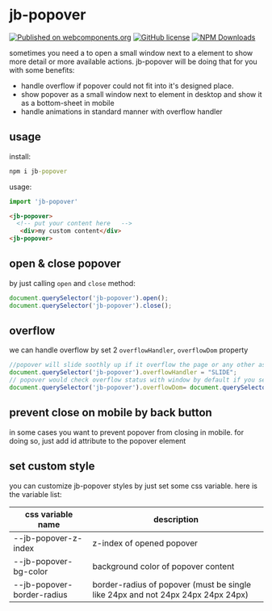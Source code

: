 # jb-popover

[![Published on webcomponents.org](https://img.shields.io/badge/webcomponents.org-published-blue.svg)](https://www.webcomponents.org/element/jb-popover)
[![GitHub license](https://img.shields.io/badge/license-MIT-brightgreen.svg)](https://raw.githubusercontent.com/javadbat/jb-popover/main/LICENSE)
[![NPM Downloads](https://img.shields.io/npm/dw/jb-popover)](https://www.npmjs.com/package/jb-popover)

sometimes you need a to open a small window next to a element to show more detail or more available actions. jb-popover will be doing that for you with some benefits:

- handle overflow if popover could not fit into it's designed place.
- show popover as a small window next to element in desktop and show it as a bottom-sheet in mobile
- handle animations in standard manner with overflow handler

## usage

install:
```cmd
npm i jb-popover
```
usage:
```js
import 'jb-popover'
```
```html
<jb-popover>
  <!-- put your content here   -->
   <div>my custom content</div>
<jb-popover>
```
## open & close popover

by just calling `open` and `close` method:

```javascript
document.querySelector('jb-popover').open();
document.querySelector('jb-popover').close();
```
<!-- in mobile view we close popover on back click and prevent real back click event -->
## overflow

we can handle overflow by set 2 `overflowHandler`, `overflowDom` property
```javascript
//popover will slide soothly up if it overflow the page or any other assigned container
document.querySelector('jb-popover').overflowHandler = "SLIDE";
// popover would check overflow status with window by default if you set overflowDom to any other DOM Element it will check overflow by it for example if ypu use it in a modal you can set it to modal dom. set this property is optional
document.querySelector('jb-popover').overflowDom= document.querySelector('jb-modal');
```
## prevent close on mobile by back button

in some cases you want to prevent popover from closing in mobile. for doing so, just add id attribute to the popover element

## set custom style

you can customize jb-popover styles by just set some css variable. here is the variable list:    

| css variable name                       | description                                                                     |
| -------------                           | -------------                                                                   |
| --jb-popover-z-index                    | z-index of opened popover                                                       |
| --jb-popover-bg-color                   | background color of popover content                                             |
| --jb-popover-border-radius              | border-radius of popover (must be single like 24px and not 24px 24px 24px 24px) |